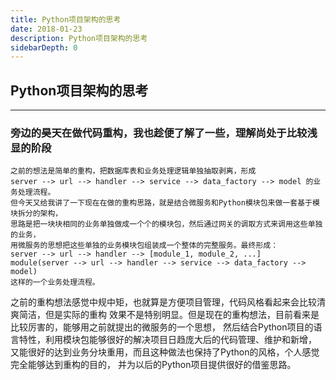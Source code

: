 ```yaml
---
title: Python项目架构的思考
date: 2018-01-23
description: Python项目架构的思考
sidebarDepth: 0
---
```


## Python项目架构的思考

---

### 旁边的昊天在做代码重构，我也趁便了解了一些，理解尚处于比较浅显的阶段

```
之前的想法是简单的重构，把数据库表和业务处理逻辑单独抽取剥离，形成
server --> url --> handler --> service --> data_factory --> model 的业务处理流程。
但今天又给我讲了一下现在在做的重构思路，就是结合微服务和Python模块包来做一套基于模块拆分的架构，
思路是把一块块相同的业务单独做成一个个的模块包，然后通过网关的调取方式来调用这些单独的业务，
用微服务的思想把这些单独的业务模块包组装成一个整体的完整服务。最终形成：
server --> url --> handler --> [module_1, module_2, ...]
module(server --> url --> handler --> service --> data_factory --> model)
这样的一个业务处理流程。
```

之前的重构想法感觉中规中矩，也就算是方便项目管理，代码风格看起来会比较清爽简洁，但是实际的重构
效果不是特别明显。但是现在的重构想法，目前看来是比较厉害的，能够用之前就提出的微服务的一个思想，
然后结合Python项目的语言特性，利用模块包能够很好的解决项目日趋庞大后的代码管理、维护和新增，
又能很好的达到业务分块重用，而且这种做法也保持了Python的风格，个人感觉完全能够达到重构的目的，
并为以后的Python项目提供很好的借鉴思路。
